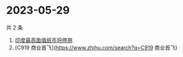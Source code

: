 # 2023-05-29

共 2 条

<!-- BEGIN -->
<!-- 最后更新时间 Mon May 29 2023 01:01:50 GMT+0800 (China Standard Time) -->

1. [印度最高面值纸币将停用](https://www.zhihu.com/search?q=印度最高面值纸币将停用)
1. [C919 商业首飞](https://www.zhihu.com/search?q=C919 商业首飞)

<!-- END -->
